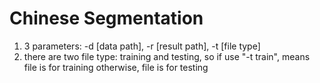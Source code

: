 # Chinese Segmentation

1. 3 parameters: -d [data path], -r [result path], -t [file type]
2. there are two file type: training and testing, so if use "-t train", means file is for training
 otherwise, file is for testing